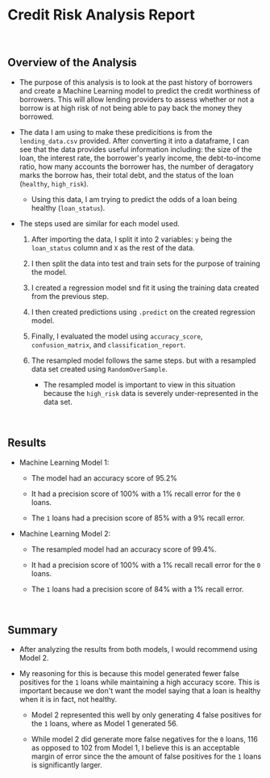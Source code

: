 # Credit Risk Analysis Report

</br>

## Overview of the Analysis

* The purpose of this analysis is to look at the past history of borrowers and create a Machine Learning model to predict the credit worthiness of borrowers. This will allow lending providers to assess whether or not a borrow is at high risk of not being able to pay back the money they borrowed.

* The data I am using to make these predicitions is from the `lending_data.csv` provided. After converting it into a dataframe, I can see that the data provides useful information including: the size of the loan, the interest rate, the borrower's yearly income, the debt-to-income ratio, how many accounts the borrower has, the number of deragatory marks the borrow has, their total debt, and the status of the loan (`healthy`, `high_risk`).

  * Using this data, I am trying to predict the odds of a loan being healthy (`loan_status`).

* The steps used are similar for each model used. 
  
  1. After importing the data, I split it into 2 variables: `y` being the `loan_status` column and `X` as the rest of the data.

  2. I then split the data into test and train sets for the purpose of training the model.

  3. I created a regression model snd fit it using the training data created from the previous step.

  4. I then created predictions using `.predict` on the created regression model.

  5. Finally, I evaluated the model using `accuracy_score`, `confusion_matrix`, and `classification_report`.

  6. The resampled model follows the same steps. but with a resampled data set created using `RandomOverSample`.

     * The resampled model is important to view in this situation because the `high_risk` data is severely under-represented in the data set.

</br>

## Results

* Machine Learning Model 1:
  
  * The model had an accuracy score of 95.2%

  * It had a precision score of 100% with a 1% recall error for the `0` loans.

  * The `1` loans had a precision score of 85% with a 9% recall error.

* Machine Learning Model 2:
  
  * The resampled model had an accuracy score of 99.4%.

  * It had a precision score of 100% with a 1% recall recall error for the `0` loans.

  * The `1` loans had a precision score of 84% with a 1% recall error.

</br>

## Summary

* After analyzing the results from both models, I would recommend using Model 2. 

* My reasoning for this is because this model generated fewer false positives for the `1` loans while maintaining a high accuracy score. This is important because we don't want the model saying that a loan is healthy when it is in fact, not healthy. 

  * Model 2 represented this well by only generating 4 false positives for the `1` loans, where as Model 1 generated 56.

  * While model 2 did generate more false negatives for the `0` loans, 116 as opposed to 102 from Model 1, I believe this is an acceptable margin of error since the the amount of false positives for the `1` loans is significantly larger.

</br>
